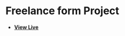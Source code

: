 # Freelance form Project

- [**View Live**](https://tahmid-sarker.github.io/Modern-HTML-CSS-Notes/05-Box-Model-and-Positioning/09-Freelance-Form-Project/)